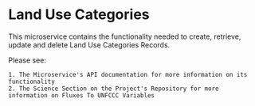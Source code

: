 # Land Use Categories

This microservice contains the functionality needed to create, retrieve, update and delete Land Use Categories Records.

Please see:

    1. The Microservice's API documentation for more information on its functionality
    2. The Science Section on the Project's Repository for more information on Fluxes To UNFCCC Variables



